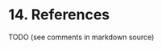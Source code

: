 # 14. References

TODO (see comments in markdown source)

<!-- TODO

provide a nice reading list to get up to speed with theory,...

## Scala's Foundations
[@scala-overview-tech-report;
@odersky:scala-experiment;
@odersky:sca;
@odersky-et-al:ecoop03;
@odersky-zenger:fool12]

## Learning Scala

## Related Work

%% Article
%%%%%%%%%%%%%%%%%%%%%%%%%%%%%%%%%%%%%%%%%%%%%%%%%%%%%%%%%

@article{milner:polymorphism,
  author	= {Robin Milner},
  title		= {A {T}heory of {T}ype {P}olymorphism in {P}rogramming},
  journal	= {Journal of Computer and System Sciences},
  year		= {1978},
  month		= {Dec},
  volume	= {17},
  pages		= {348-375},
  folder	= { 2-1}
}

@Article{wirth:ebnf,
  author	= "Niklaus Wirth",
  title		= "What can we do about the unnecessary diversity of notation
for syntactic definitions?",
  journal	= "Comm. ACM",
  year		= 1977,
  volume	= 20,
  pages		= "822-823",
  month		= nov
}


%% Book
%%%%%%%%%%%%%%%%%%%%%%%%%%%%%%%%%%%%%%%%%%%%%%%%%%%%%%%%%

@Book{abelson-sussman:structure,
  author	= {Harold Abelson and Gerald Jay Sussman and Julie Sussman},
  title		= {The Structure and Interpretation of Computer Programs, 2nd
                  edition},
  publisher	= {MIT Press},
  address	= {Cambridge, Massachusetts},
  year		= {1996},
  url		= {http://mitpress.mit.edu/sicp/full-text/sicp/book/book.html}
}

@Book{goldberg-robson:smalltalk-language,
  author	= "Adele Goldberg and David Robson",
  title		= "{Smalltalk-80}; The {L}anguage and Its {I}mplementation",
  publisher	= "Addison-Wesley",
  year		= "1983",
  note		= "ISBN 0-201-11371-6"
}

@Book{matsumtoto:ruby,
  author	= {Yukihiro Matsumoto},
  title		= {Ruby in a {N}utshell},
  publisher	= {O'Reilly \& Associates},
  year		= "2001",
  month		= "nov",
  note		= "ISBN 0-596-00214-9"
}

@Book{rossum:python,
  author	= {Guido van Rossum and Fred L. Drake},
  title		= {The {P}ython {L}anguage {R}eference {M}anual},
  publisher	= {Network Theory Ltd},
  year		= "2003",
  month		= "sep",
  note		= {ISBN 0-954-16178-5\hspace*{\fill}\\
                  \verb@http://www.python.org/doc/current/ref/ref.html@}
}

@Manual{odersky:scala-reference,
  title =        {The {S}cala {L}anguage {S}pecification, Version 2.4},
  author =       {Martin Odersky},
  organization = {EPFL},
  month =        feb,
  year =         2007,
  note =         {http://www.scala-lang.org/docu/manuals.html}
}

@Book{odersky:scala-reference,
  ALTauthor =    {Martin Odersky},
  ALTeditor =    {},
  title =        {The {S}cala {L}anguage {S}pecification, Version 2.4},
  publisher =    {},
  year =         {},
  OPTkey =       {},
  OPTvolume =    {},
  OPTnumber =    {},
  OPTseries =    {},
  OPTaddress =   {},
  OPTedition =   {},
  OPTmonth =     {},
  OPTnote =      {},
  OPTannote =    {}
}


%% InProceedings
%%%%%%%%%%%%%%%%%%%%%%%%%%%%%%%%%%%%%%%%%%%%%%%%%%%%%%%%%

@InProceedings{odersky-et-al:fool10,
  author	= {Martin Odersky and Vincent Cremet and Christine R\"ockl
                  and Matthias Zenger},
  title		= {A {N}ominal {T}heory of {O}bjects with {D}ependent {T}ypes},
  booktitle	= {Proc. FOOL 10},
  year		= 2003,
  month		= jan,
  note		= {\hspace*{\fill}\\
                  \verb@http://www.cis.upenn.edu/~bcpierce/FOOL/FOOL10.html@}
}


%% Misc
%%%%%%%%%%%%%%%%%%%%%%%%%%%%%%%%%%%%%%%%%%%%%%%%%%%%%%%%%

@Misc{w3c:dom,
  author	= {W3C},
  title		= {Document Object Model ({DOM})},
  howpublished	= {\hspace*{\fill}\\
                  \verb@http://www.w3.org/DOM/@}
}

@Misc{w3c:xml,
  author	= {W3C},
  title		= {Extensible {M}arkup {L}anguage ({XML})},
  howpublished	= {\hspace*{\fill}\\
                  \verb@http://www.w3.org/TR/REC-xml@}
}

@TechReport{scala-overview-tech-report,
  author =       {Martin Odersky and al.},
  title =        {An {O}verview of the {S}cala {P}rogramming {L}anguage},
  institution =  {EPFL Lausanne, Switzerland},
  year =         2004,
  number =       {IC/2004/64}
}

@InProceedings{odersky:sca,
  author =       {Martin Odersky and Matthias Zenger},
  title =        {Scalable {C}omponent {A}bstractions},
  booktitle =    {Proc. OOPSLA},
  year =         2005
}

@InProceedings{odersky-et-al:ecoop03,
  author =       {Martin Odersky and Vincent Cremet and Christine R\"ockl and Matthias Zenger},
  title =        {A {N}ominal {T}heory of {O}bjects with {D}ependent {T}ypes},
  booktitle =    {Proc. ECOOP'03},
  year =         2003,
  month =        jul,
  series =       {Springer LNCS}
}

@InCollection{cremet-odersky:pilib,
  author =       {Vincent Cremet and Martin Odersky},
  title =        {PiLib} - A {H}osted {L}anguage for {P}i-{C}alculus {S}tyle {C}oncurrency},
  booktitle =    {Domain-Specific Program Generation},
  publisher =    {Springer},
  year =         2005,
  volume =       3016,
  series =       {Lecture Notes in Computer Science}
}

@InProceedings{odersky-zenger:fool12,
  author =       {Martin Odersky and Matthias Zenger},
  title =        {Independently {E}xtensible {S}olutions to the {E}xpression {P}roblem},
  booktitle =    {Proc. FOOL 12},
  year =         2005,
  month =        jan,
  note =         {\verb@http://homepages.inf.ed.ac.uk/wadler/fool@}
}

@InProceedings{odersky:scala-experiment,
  author =       {Martin Odersky},
  title =        {The {S}cala {E}xperiment - {C}an {W}e {P}rovide {B}etter {L}anguage {S}upport for {C}omponent {S}ystems?},
  booktitle =    {Proc. ACM Symposium on Principles of Programming Languages},
  year =         2006
}

@MISC{kennedy-pierce:decidable,
  author = {Andrew J. Kennedy and Benjamin C. Pierce},
  title = {On {D}ecidability of {N}ominal {S}ubtyping with {V}ariance},
  year = {2007},
  month = jan,
  note = {FOOL-WOOD '07},
  short = {http://www.cis.upenn.edu/~bcpierce/papers/variance.pdf}
}



-->